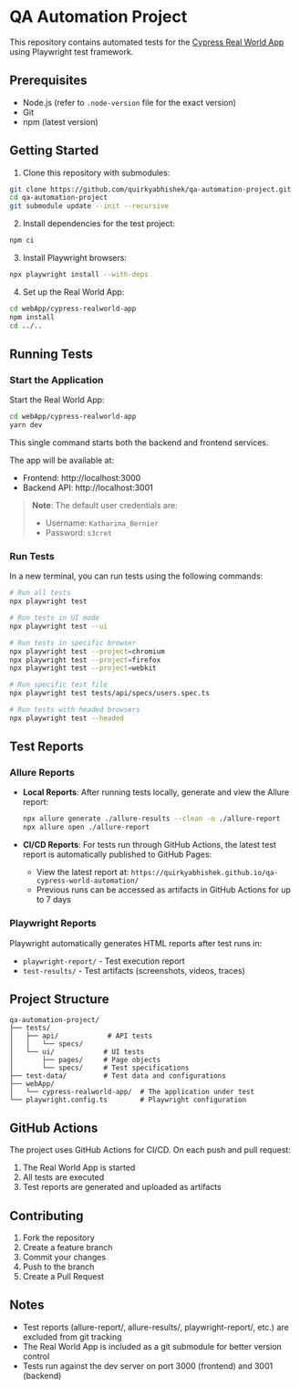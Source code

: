 # QA Automation Project

This repository contains automated tests for the [Cypress Real World App](https://github.com/cypress-io/cypress-realworld-app) using Playwright test framework.

## Prerequisites

- Node.js (refer to `.node-version` file for the exact version)
- Git
- npm (latest version)

## Getting Started

1. Clone this repository with submodules:
```bash
git clone https://github.com/quirkyabhishek/qa-automation-project.git
cd qa-automation-project
git submodule update --init --recursive
```

2. Install dependencies for the test project:
```bash
npm ci
```

3. Install Playwright browsers:
```bash
npx playwright install --with-deps
```

4. Set up the Real World App:
```bash
cd webApp/cypress-realworld-app
npm install
cd ../..
```

## Running Tests

### Start the Application

Start the Real World App:

```bash
cd webApp/cypress-realworld-app
yarn dev
```

This single command starts both the backend and frontend services.

The app will be available at:
- Frontend: http://localhost:3000
- Backend API: http://localhost:3001

> **Note**: The default user credentials are:
> - Username: `Katharina_Bernier`
> - Password: `s3cret`

### Run Tests

In a new terminal, you can run tests using the following commands:

```bash
# Run all tests
npx playwright test

# Run tests in UI mode
npx playwright test --ui

# Run tests in specific browser
npx playwright test --project=chromium
npx playwright test --project=firefox
npx playwright test --project=webkit

# Run specific test file
npx playwright test tests/api/specs/users.spec.ts

# Run tests with headed browsers
npx playwright test --headed
```

## Test Reports

### Allure Reports
- **Local Reports**: After running tests locally, generate and view the Allure report:
  ```bash
  npx allure generate ./allure-results --clean -o ./allure-report
  npx allure open ./allure-report
  ```

- **CI/CD Reports**: For tests run through GitHub Actions, the latest test report is automatically published to GitHub Pages:
  - View the latest report at: `https://quirkyabhishek.github.io/qa-cypress-world-automation/`
  - Previous runs can be accessed as artifacts in GitHub Actions for up to 7 days

### Playwright Reports
Playwright automatically generates HTML reports after test runs in:
- `playwright-report/` - Test execution report
- `test-results/` - Test artifacts (screenshots, videos, traces)

## Project Structure

```
qa-automation-project/
├── tests/
│   ├── api/            # API tests
│   │   └── specs/
│   └── ui/            # UI tests
│       ├── pages/     # Page objects
│       └── specs/     # Test specifications
├── test-data/         # Test data and configurations
├── webApp/
│   └── cypress-realworld-app/  # The application under test
└── playwright.config.ts        # Playwright configuration
```


## GitHub Actions

The project uses GitHub Actions for CI/CD. On each push and pull request:
1. The Real World App is started
2. All tests are executed
3. Test reports are generated and uploaded as artifacts

## Contributing

1. Fork the repository
2. Create a feature branch
3. Commit your changes
4. Push to the branch
5. Create a Pull Request

## Notes

- Test reports (allure-report/, allure-results/, playwright-report/, etc.) are excluded from git tracking
- The Real World App is included as a git submodule for better version control
- Tests run against the dev server on port 3000 (frontend) and 3001 (backend)